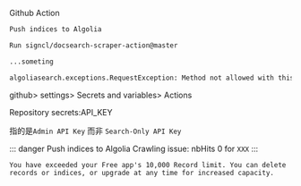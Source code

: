 Github Action



```sh
Push indices to Algolia

Run signcl/docsearch-scraper-action@master

...someting

algoliasearch.exceptions.RequestException: Method not allowed with this API key

```

github> settings> Secrets and variables> Actions

Repository secrets:API_KEY

指的是`Admin API Key` 而非 `Search-Only API Key`


::: danger Push indices to Algolia
Crawling issue: nbHits 0 for `XXX`
:::

```
You have exceeded your Free app's 10,000 Record limit. You can delete records or indices, or upgrade at any time for increased capacity.
```